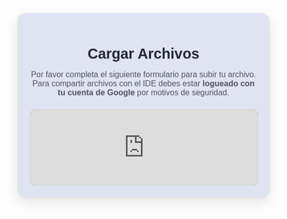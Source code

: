 <div class="form-container">
  <h2>Cargar Archivos</h2>
  <p>
    Por favor completa el siguiente formulario para subir tu archivo.  
    Para compartir archivos con el IDE debes estar <b>logueado con tu cuenta de Google</b> por motivos de seguridad.
  </p>
  <iframe 
    src="https://docs.google.com/forms/d/e/1FAIpQLSc51wWT40T88f4vhfPaWMyRhb22TB04geIeLFyB7dGhYW8F_w/viewform?usp=header"
    width="100%" 
    height="" 
    frameborder="0" 
    marginheight="0" 
    marginwidth="0">
    Cargando…
  </iframe>
</div>

<style>
  .form-container {
    max-width: 800px;
    margin: 40px auto;
    background: rgba(64, 81, 181, 0.15);
    padding: 24px;
    border-radius: 16px;
    box-shadow: 0 8px 24px rgba(0,0,0,0.1);
    border: 1px solid #e5e7eb;
    font-family: Arial, sans-serif;
  }
  .form-container h2 {
    text-align: center;
    font-size: 1.8rem;
    margin-bottom: 12px;
    color: #1f2937;
  }
  .form-container p {
    text-align: center;
    color: #4b5563;
    margin-bottom: 24px;
    font-size: 1rem;
  }
  .form-container iframe {
    border-radius: 12px;
    border: 1px solid #d1d5db;
    background: rgba(64, 81, 181, 0.9);
  }
</style>
